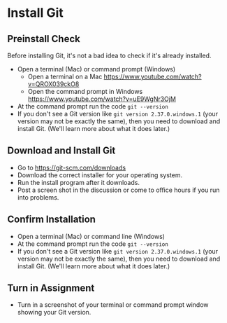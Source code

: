 # Install Git

## Preinstall Check

Before installing Git, it's not a bad idea to check if it's already installed.

* Open a terminal (Mac) or command prompt (Windows)
  * Open a terminal on a Mac https://www.youtube.com/watch?v=QROX039ckO8
  * Open the command prompt in Windows https://www.youtube.com/watch?v=uE9WgNr3OjM
* At the command prompt run the code `git --version`
* If you don't see a Git version like `git version 2.37.0.windows.1` (your version may not be exactly the same), then you need to download and install Git. (We'll learn more about what it does later.)

## Download and Install Git

* Go to https://git-scm.com/downloads
* Download the correct installer for your operating system. 
* Run the install program after it downloads.
* Post a screen shot in the discussion or come to office hours if you run into problems.

## Confirm Installation

* Open a terminal (Mac) or command line (Windows)
* At the command prompt run the code `git --version`
* If you don't see a Git version like `git version 2.37.0.windows.1` (your version may not be exactly the same), then you need to download and install Git. (We'll learn more about what it does later.)

## Turn in Assignment

* Turn in a screenshot of your terminal or command prompt window showing your Git version.
